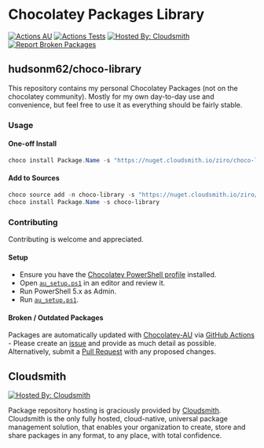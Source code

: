 # Chocolatey Packages Library

[![Actions AU](https://img.shields.io/github/actions/workflow/status/hudsonm62/choco-library/au-package-updater.yml?branch=master&logo=githubactions&style=for-the-badge&label=au)](https://github.com/hudsonm62/choco-library/actions/workflows/au-package-updater.yml) [![Actions Tests](https://img.shields.io/github/actions/workflow/status/hudsonm62/choco-library/test-ci.yml?branch=master&logo=githubactions&style=for-the-badge&label=tests)](https://github.com/hudsonm62/choco-library/actions/workflows/test-ci.yml) [![Hosted By: Cloudsmith](https://img.shields.io/badge/OSS%20hosting%20by-cloudsmith-blue?logo=cloudsmith&style=for-the-badge)](https://cloudsmith.com) [![Report Broken Packages](https://img.shields.io/badge/broken%20packages-red?style=for-the-badge&logo=github&label=report&link=https%3A%2F%2Fgithub.com%2Fhudsonm62%2Fchoco-library%2Fissues%2Fnew%2Fchoose)](https://github.com/hudsonm62/choco-library/issues/new/choose)

## hudsonm62/choco-library

This repository contains my personal Chocolatey Packages (not on the chocolatey community). Mostly for my own day-to-day use and convenience, but feel free to use it as everything should be fairly stable.

### Usage

#### One-off Install

```powershell
choco install Package.Name -s "https://nuget.cloudsmith.io/ziro/choco-library/v2/"
```

#### Add to Sources

```powershell
choco source add -n choco-library -s "https://nuget.cloudsmith.io/ziro/choco-library/v2/"
choco install Package.Name -s choco-library
```

### Contributing

Contributing is welcome and appreciated.

#### Setup

- Ensure you have the [Chocolatey PowerShell profile](https://chocolatey.org/docs/troubleshooting#why-does-choco-intab-not-work-for-me) installed.
- Open [`au_setup.ps1`](./au_setup.ps1) in an editor and review it.
- Run PowerShell 5.x as Admin.
- Run [`au_setup.ps1`](./au_setup.ps1).

#### Broken / Outdated Packages

Packages are automatically updated with [Chocolatey-AU](https://github.com/chocolatey-community/chocolatey-au) via [GitHub Actions](https://github.com/hudsonm62/choco-library/actions/new) - Please create an [issue](https://github.com/hudsonm62/choco-library/issues/new/choose) and provide as much detail as possible. Alternatively, submit a [Pull Request](https://github.com/hudsonm62/choco-library/compare) with any proposed changes.

## Cloudsmith

[![Hosted By: Cloudsmith](https://img.shields.io/badge/OSS%20hosting%20by-cloudsmith-blue?logo=cloudsmith&style=for-the-badge)](https://cloudsmith.com)

Package repository hosting is graciously provided by [Cloudsmith](https://cloudsmith.com).
Cloudsmith is the only fully hosted, cloud-native, universal package management solution, that
enables your organization to create, store and share packages in any format, to any place, with total
confidence.
